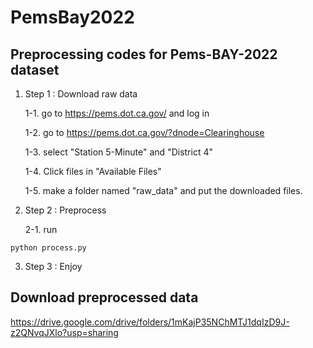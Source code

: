 # PemsBay2022

## Preprocessing codes for Pems-BAY-2022 dataset

1. Step 1 : Download raw data

    1-1. go to https://pems.dot.ca.gov/ and log in
  
    1-2. go to https://pems.dot.ca.gov/?dnode=Clearinghouse
  
    1-3. select "Station 5-Minute" and "District 4"
  
    1-4. Click files in "Available Files"
  
    1-5. make a folder named "raw_data" and put the downloaded files.
  
2. Step 2 : Preprocess

    2-1. run 
  ```
  python process.py
  ```
  
3. Step 3 : Enjoy


## Download preprocessed data

https://drive.google.com/drive/folders/1mKajP35NChMTJ1dqIzD9J-z2QNvqJXlo?usp=sharing
